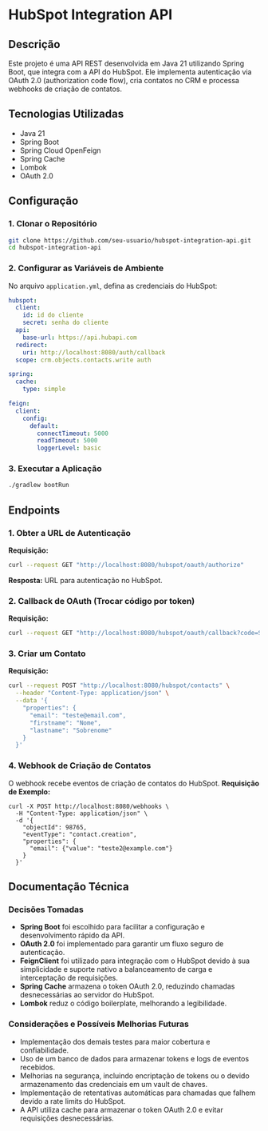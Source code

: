 # HubSpot Integration API

## Descrição
Este projeto é uma API REST desenvolvida em Java 21 utilizando Spring Boot, que integra com a API do HubSpot. Ele implementa autenticação via OAuth 2.0 (authorization code flow), cria contatos no CRM e processa webhooks de criação de contatos.

## Tecnologias Utilizadas
- Java 21
- Spring Boot
- Spring Cloud OpenFeign
- Spring Cache
- Lombok
- OAuth 2.0

## Configuração

### 1. Clonar o Repositório
```bash
git clone https://github.com/seu-usuario/hubspot-integration-api.git
cd hubspot-integration-api
```

### 2. Configurar as Variáveis de Ambiente
No arquivo `application.yml`, defina as credenciais do HubSpot:
```yaml
hubspot:
  client:
    id: id do cliente
    secret: senha do cliente
  api:
    base-url: https://api.hubapi.com
  redirect:
    uri: http://localhost:8080/auth/callback
  scope: crm.objects.contacts.write auth

spring:
  cache:
    type: simple

feign:
  client:
    config:
      default:
        connectTimeout: 5000
        readTimeout: 5000
        loggerLevel: basic
```

### 3. Executar a Aplicação
```bash
./gradlew bootRun
```

## Endpoints

### 1. Obter a URL de Autenticação
**Requisição:**
```bash
curl --request GET "http://localhost:8080/hubspot/oauth/authorize"
```
**Resposta:** URL para autenticação no HubSpot.

### 2. Callback de OAuth (Trocar código por token)
**Requisição:**
```bash
curl --request GET "http://localhost:8080/hubspot/oauth/callback?code=SEU_CODIGO"
```

### 3. Criar um Contato
**Requisição:**
```bash
curl --request POST "http://localhost:8080/hubspot/contacts" \
  --header "Content-Type: application/json" \
  --data '{
    "properties": {
      "email": "teste@email.com",
      "firstname": "Nome",
      "lastname": "Sobrenome"
    }
  }'
```

### 4. Webhook de Criação de Contatos
O webhook recebe eventos de criação de contatos do HubSpot.
**Requisição de Exemplo:**
```
curl -X POST http://localhost:8080/webhooks \
  -H "Content-Type: application/json" \
  -d '{
    "objectId": 98765,
    "eventType": "contact.creation",
    "properties": {
      "email": {"value": "teste2@example.com"}
    }
  }'
```

## Documentação Técnica

### Decisões Tomadas
- **Spring Boot** foi escolhido para facilitar a configuração e desenvolvimento rápido da API.
- **OAuth 2.0** foi implementado para garantir um fluxo seguro de autenticação.
- **FeignClient** foi utilizado para integração com o HubSpot devido à sua simplicidade e suporte nativo a balanceamento de carga e interceptação de requisições.
- **Spring Cache** armazena o token OAuth 2.0, reduzindo chamadas desnecessárias ao servidor do HubSpot.
- **Lombok** reduz o código boilerplate, melhorando a legibilidade.

### Considerações e Possíveis Melhorias Futuras
- Implementação dos demais testes para maior cobertura e confiabilidade.
- Uso de um banco de dados para armazenar tokens e logs de eventos recebidos.
- Melhorias na segurança, incluindo encriptação de tokens ou o devido armazenamento das credenciais em um vault de chaves.
- Implementação de retentativas automáticas para chamadas que falhem devido a rate limits do HubSpot.
- A API utiliza cache para armazenar o token OAuth 2.0 e evitar requisições desnecessárias.


